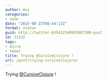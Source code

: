 ```yaml
---
author: Avi
categories:
- none
date: "2015-08-23T08:44:12Z"
format: status
guid: http://twitter-635432349942067200-post
id: 11332
tags:
- micro
- tweet
title: Trying @CursiveClojure !
url: /post/trying-cursiveclojure/
---
```

Trying [@CursiveClojure](http://twitter.com/CursiveClojure) !